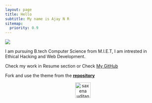 ```yaml
---
layout: page
title: Hello
subtitle: My name is Ajay N R
sitemap:
  priority: 0.9
---
```


<img src="{{ '/assets/img/avatar.jpg' | prepend: site.baseurl }}" id="about-img">

<div id="describe-text">
	<p> I am pursuing B.tech Computer Science from M.I.E.T, I am intrested in Ethical Hacking and Web Development.</p>
	<p> Check my work in Resume section or Check <a href="https://github.com/saxenaudit">My GitHub</a></p>
	<p>Fork and use the theme from the <strong> <a href="https://github.com/saxenaudit" target="_blank"> repository</a> </strong></p>
<center>	
<a href="https://dev.to/saxenaudit">
  <img src="https://d2fltix0v2e0sb.cloudfront.net/dev-badge.svg" alt="saxena uditanshu's DEV Profile" height="50" width="50">
</a>
</center>
</div>
